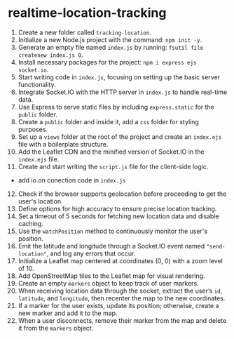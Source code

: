 # realtime-location-tracking

1. Create a new folder called `tracking-location`.
2. Initialize a new Node.js project with the command: `npm init -y`.
3. Generate an empty file named `index.js` by running: `fsutil file createnew index.js 0`.
4. Install necessary packages for the project: `npm i express ejs socket.io`.
5. Start writing code in `index.js`, focusing on setting up the basic server functionality.
6. Integrate Socket.IO with the HTTP server in `index.js` to handle real-time data.
7. Use Express to serve static files by including `express.static` for the `public` folder.
8. Create a `public` folder and inside it, add a `css` folder for styling purposes.
9. Set up a `views` folder at the root of the project and create an `index.ejs` file with a boilerplate structure.
10. Add the Leaflet CDN and the minified version of Socket.IO in the `index.ejs` file.
11. Create and start writing the `script.js` file for the client-side logic.
   - add io.on conection code in `index.js`
12. Check if the browser supports geolocation before proceeding to get the user's location.
13. Define options for high accuracy to ensure precise location tracking.
14. Set a timeout of 5 seconds for fetching new location data and disable caching.
15. Use the `watchPosition` method to continuously monitor the user's position.
16. Emit the latitude and longitude through a Socket.IO event named `"send-location"`, and log any errors that occur.
17. Initialize a Leaflet map centered at coordinates (0, 0) with a zoom level of 10.
18. Add OpenStreetMap tiles to the Leaflet map for visual rendering.
19. Create an empty `markers` object to keep track of user markers.
20. When receiving location data through the socket, extract the user’s `id`, `latitude`, and `longitude`, then recenter the map to the new coordinates.
21. If a marker for the user exists, update its position; otherwise, create a new marker and add it to the map.
22. When a user disconnects, remove their marker from the map and delete it from the `markers` object.
